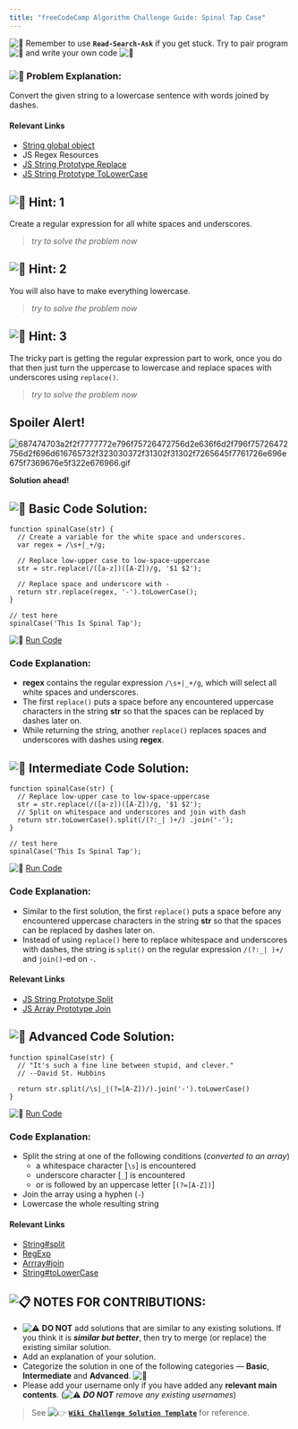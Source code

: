 ```yaml
---
title: "freeCodeCamp Algorithm Challenge Guide: Spinal Tap Case"
---
```


![:triangular_flag_on_post:](https://forum.freecodecamp.com/images/emoji/emoji_one/triangular_flag_on_post.png?v=3 ":triangular_flag_on_post:") Remember to use <a>**`Read-Search-Ask`**</a> if you get stuck. Try to pair program ![:busts_in_silhouette:](https://forum.freecodecamp.com/images/emoji/emoji_one/busts_in_silhouette.png?v=3 ":busts_in_silhouette:") and write your own code ![:pencil:](https://forum.freecodecamp.com/images/emoji/emoji_one/pencil.png?v=3 ":pencil:")

### ![:checkered_flag:](https://forum.freecodecamp.com/images/emoji/emoji_one/checkered_flag.png?v=3 ":checkered_flag:") Problem Explanation:

Convert the given string to a lowercase sentence with words joined by dashes.

#### Relevant Links

*   [String global object](https://developer.mozilla.org/en-US/docs/Web/JavaScript/Reference/Global_Objects/String)
*   <a>JS Regex Resources</a>
*   [JS String Prototype Replace](http://forum.freecodecamp.com/t/javascript-string-prototype-replace/15942)
*   [JS String Prototype ToLowerCase](http://forum.freecodecamp.com/t/javascript-string-prototype-tolowercase/15948)

## ![:speech_balloon:](https://forum.freecodecamp.com/images/emoji/emoji_one/speech_balloon.png?v=3 ":speech_balloon:") Hint: 1

Create a regular expression for all white spaces and underscores.

> _try to solve the problem now_

## ![:speech_balloon:](https://forum.freecodecamp.com/images/emoji/emoji_one/speech_balloon.png?v=3 ":speech_balloon:") Hint: 2

You will also have to make everything lowercase.

> _try to solve the problem now_

## ![:speech_balloon:](https://forum.freecodecamp.com/images/emoji/emoji_one/speech_balloon.png?v=3 ":speech_balloon:") Hint: 3

The tricky part is getting the regular expression part to work, once you do that then just turn the uppercase to lowercase and replace spaces with underscores using `replace()`.

> _try to solve the problem now_

## Spoiler Alert!

![687474703a2f2f7777772e796f75726472756d2e636f6d2f796f75726472756d2f696d616765732f323030372f31302f31302f7265645f7761726e696e675f7369676e5f322e676966.gif](//discourse-user-assets.s3.amazonaws.com/original/2X/2/2d6c412a50797771301e7ceabd554cef4edcd74d.gif)

**Solution ahead!**

## ![:beginner:](https://forum.freecodecamp.com/images/emoji/emoji_one/beginner.png?v=3 ":beginner:") Basic Code Solution:

    function spinalCase(str) {
      // Create a variable for the white space and underscores.
      var regex = /\s+|_+/g;

      // Replace low-upper case to low-space-uppercase
      str = str.replace(/([a-z])([A-Z])/g, '$1 $2');

      // Replace space and underscore with -
      return str.replace(regex, '-').toLowerCase();
    }

    // test here
    spinalCase('This Is Spinal Tap');

![:rocket:](https://forum.freecodecamp.com/images/emoji/emoji_one/rocket.png?v=3 ":rocket:") [Run Code](https://repl.it/CLnS/0)

### Code Explanation:

*   **regex** contains the regular expression `/\s+|_+/g`, which will select all white spaces and underscores.
*   The first `replace()` puts a space before any encountered uppercase characters in the string **str** so that the spaces can be replaced by dashes later on.
*   While returning the string, another `replace()` replaces spaces and underscores with dashes using **regex**.

## ![:sunflower:](https://forum.freecodecamp.com/images/emoji/emoji_one/sunflower.png?v=3 ":sunflower:") Intermediate Code Solution:

    function spinalCase(str) {
      // Replace low-upper case to low-space-uppercase
      str = str.replace(/([a-z])([A-Z])/g, '$1 $2');
      // Split on whitespace and underscores and join with dash
      return str.toLowerCase().split(/(?:_| )+/) .join('-');
    }

    // test here
    spinalCase('This Is Spinal Tap');

![:rocket:](https://forum.freecodecamp.com/images/emoji/emoji_one/rocket.png?v=3 ":rocket:") [Run Code](https://repl.it/CLnT/0)

### Code Explanation:

*   Similar to the first solution, the first `replace()` puts a space before any encountered uppercase characters in the string **str** so that the spaces can be replaced by dashes later on.
*   Instead of using `replace()` here to replace whitespace and underscores with dashes, the string is `split()` on the regular expression `/(?:_| )+/` and `join()`-ed on `-`.

#### Relevant Links

*   [JS String Prototype Split](http://forum.freecodecamp.com/t/javascript-string-prototype-split/15944)
*   [JS Array Prototype Join](http://forum.freecodecamp.com/t/javascript-array-prototype-join/14292)

## ![:rotating_light:](https://forum.freecodecamp.com/images/emoji/emoji_one/rotating_light.png?v=3 ":rotating_light:") Advanced Code Solution:

    function spinalCase(str) {
      // "It's such a fine line between stupid, and clever."
      // --David St. Hubbins

      return str.split(/\s|_|(?=[A-Z])/).join('-').toLowerCase()
    }

![:rocket:](https://forum.freecodecamp.com/images/emoji/emoji_one/rocket.png?v=3 ":rocket:") [Run Code](https://repl.it/EUZV)

### Code Explanation:

*   Split the string at one of the following conditions (_converted to an array_)
    *   a whitespace character [`\s`] is encountered
    *   underscore character [`_`] is encountered
    *   or is followed by an uppercase letter [`(?=[A-Z])`]
*   Join the array using a hyphen (`-`)
*   Lowercase the whole resulting string

#### Relevant Links

*   [String#split](http://devdocs.io/javascript/global_objects/string/split)
*   [RegExp](http://devdocs.io/javascript/global_objects/regexp)
*   [Arrray#join](http://devdocs.io/javascript/global_objects/array/join)
*   [String#toLowerCase](http://devdocs.io/javascript/global_objects/string/tolowercase)

## ![:clipboard:](https://forum.freecodecamp.com/images/emoji/emoji_one/clipboard.png?v=3 ":clipboard:") NOTES FOR CONTRIBUTIONS:

*   ![:warning:](https://forum.freecodecamp.com/images/emoji/emoji_one/warning.png?v=3 ":warning:") **DO NOT** add solutions that are similar to any existing solutions. If you think it is **_similar but better_**, then try to merge (or replace) the existing similar solution.
*   Add an explanation of your solution.
*   Categorize the solution in one of the following categories — **Basic**, **Intermediate** and **Advanced**. ![:traffic_light:](https://forum.freecodecamp.com/images/emoji/emoji_one/traffic_light.png?v=3 ":traffic_light:")
*   Please add your username only if you have added any **relevant main contents**. (![:warning:](https://forum.freecodecamp.com/images/emoji/emoji_one/warning.png?v=3 ":warning:") **_DO NOT_** _remove any existing usernames_)

> See ![:point_right:](https://forum.freecodecamp.com/images/emoji/emoji_one/point_right.png?v=3 ":point_right:") [**`Wiki Challenge Solution Template`**](http://forum.freecodecamp.com/t/algorithm-article-template/14272) for reference.
